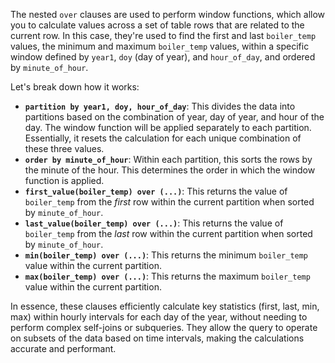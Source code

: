 The nested `over` clauses are used to perform window functions, which allow you to calculate values across a set of table rows that are related to the current row. In this case, they're used to find the first and last `boiler_temp` values, the minimum and maximum `boiler_temp` values, within a specific window defined by `year1`, `doy` (day of year), and `hour_of_day`, and ordered by `minute_of_hour`.

Let's break down how it works:

*   **`partition by year1, doy, hour_of_day`**: This divides the data into partitions based on the combination of year, day of year, and hour of the day.  The window function will be applied separately to each partition. Essentially, it resets the calculation for each unique combination of these three values.
*   **`order by minute_of_hour`**: Within each partition, this sorts the rows by the minute of the hour. This determines the order in which the window function is applied.
*   **`first_value(boiler_temp) over (...)`**: This returns the value of `boiler_temp` from the *first* row within the current partition when sorted by `minute_of_hour`.
*   **`last_value(boiler_temp) over (...)`**: This returns the value of `boiler_temp` from the *last* row within the current partition when sorted by `minute_of_hour`.
*   **`min(boiler_temp) over (...)`**:  This returns the minimum `boiler_temp` value within the current partition.
*   **`max(boiler_temp) over (...)`**: This returns the maximum `boiler_temp` value within the current partition.

In essence, these clauses efficiently calculate key statistics (first, last, min, max) within hourly intervals for each day of the year, without needing to perform complex self-joins or subqueries. They allow the query to operate on subsets of the data based on time intervals, making the calculations accurate and performant.